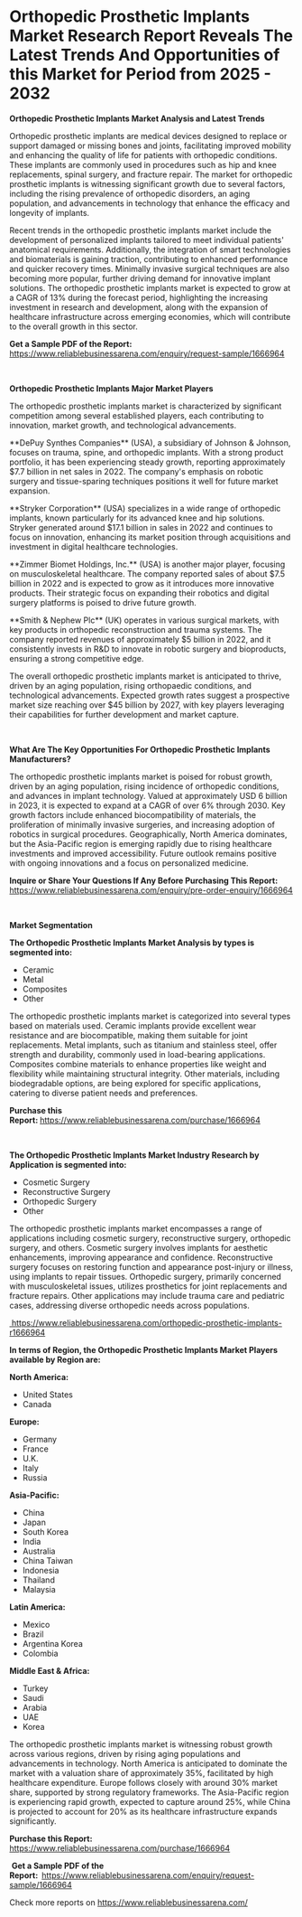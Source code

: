 <p><h1>Orthopedic Prosthetic Implants Market Research Report Reveals The Latest Trends And Opportunities of this Market for Period from 2025 - 2032</h1></p><p><strong>Orthopedic Prosthetic Implants Market Analysis and Latest Trends</strong></p>
<p><p>Orthopedic prosthetic implants are medical devices designed to replace or support damaged or missing bones and joints, facilitating improved mobility and enhancing the quality of life for patients with orthopedic conditions. These implants are commonly used in procedures such as hip and knee replacements, spinal surgery, and fracture repair. The market for orthopedic prosthetic implants is witnessing significant growth due to several factors, including the rising prevalence of orthopedic disorders, an aging population, and advancements in technology that enhance the efficacy and longevity of implants.</p><p>Recent trends in the orthopedic prosthetic implants market include the development of personalized implants tailored to meet individual patients' anatomical requirements. Additionally, the integration of smart technologies and biomaterials is gaining traction, contributing to enhanced performance and quicker recovery times. Minimally invasive surgical techniques are also becoming more popular, further driving demand for innovative implant solutions. The orthopedic prosthetic implants market is expected to grow at a CAGR of 13% during the forecast period, highlighting the increasing investment in research and development, along with the expansion of healthcare infrastructure across emerging economies, which will contribute to the overall growth in this sector.</p></p>
<p><strong>Get a Sample PDF of the Report:&nbsp;</strong> <a href="https://www.reliablebusinessarena.com/enquiry/request-sample/1666964?utm_campaign=2004&utm_medium=2&utm_source=Github&utm_content=ia&utm_term=08032025&utm_id=orthopedic-prosthetic-implants">https://www.reliablebusinessarena.com/enquiry/request-sample/1666964</a></p>
<p>&nbsp;</p>
<p><strong>Orthopedic Prosthetic Implants Major Market Players</strong></p>
<p><p>The orthopedic prosthetic implants market is characterized by significant competition among several established players, each contributing to innovation, market growth, and technological advancements. </p><p>**DePuy Synthes Companies** (USA), a subsidiary of Johnson & Johnson, focuses on trauma, spine, and orthopedic implants. With a strong product portfolio, it has been experiencing steady growth, reporting approximately $7.7 billion in net sales in 2022. The company's emphasis on robotic surgery and tissue-sparing techniques positions it well for future market expansion.</p><p>**Stryker Corporation** (USA) specializes in a wide range of orthopedic implants, known particularly for its advanced knee and hip solutions. Stryker generated around $17.1 billion in sales in 2022 and continues to focus on innovation, enhancing its market position through acquisitions and investment in digital healthcare technologies.</p><p>**Zimmer Biomet Holdings, Inc.** (USA) is another major player, focusing on musculoskeletal healthcare. The company reported sales of about $7.5 billion in 2022 and is expected to grow as it introduces more innovative products. Their strategic focus on expanding their robotics and digital surgery platforms is poised to drive future growth.</p><p>**Smith & Nephew Plc** (UK) operates in various surgical markets, with key products in orthopedic reconstruction and trauma systems. The company reported revenues of approximately $5 billion in 2022, and it consistently invests in R&D to innovate in robotic surgery and bioproducts, ensuring a strong competitive edge.</p><p>The overall orthopedic prosthetic implants market is anticipated to thrive, driven by an aging population, rising orthopaedic conditions, and technological advancements. Expected growth rates suggest a prospective market size reaching over $45 billion by 2027, with key players leveraging their capabilities for further development and market capture.</p></p>
<p>&nbsp;</p>
<p><strong>What Are The Key Opportunities For Orthopedic Prosthetic Implants Manufacturers?</strong></p>
<p><p>The orthopedic prosthetic implants market is poised for robust growth, driven by an aging population, rising incidence of orthopedic conditions, and advances in implant technology. Valued at approximately USD 6 billion in 2023, it is expected to expand at a CAGR of over 6% through 2030. Key growth factors include enhanced biocompatibility of materials, the proliferation of minimally invasive surgeries, and increasing adoption of robotics in surgical procedures. Geographically, North America dominates, but the Asia-Pacific region is emerging rapidly due to rising healthcare investments and improved accessibility. Future outlook remains positive with ongoing innovations and a focus on personalized medicine.</p></p>
<p><strong>Inquire or Share Your Questions If Any Before Purchasing This Report:</strong> <a href="https://www.reliablebusinessarena.com/enquiry/pre-order-enquiry/1666964?utm_campaign=2004&utm_medium=2&utm_source=Github&utm_content=ia&utm_term=08032025&utm_id=orthopedic-prosthetic-implants">https://www.reliablebusinessarena.com/enquiry/pre-order-enquiry/1666964</a></p>
<p>&nbsp;</p>
<p><strong>Market Segmentation</strong></p>
<p><strong>The Orthopedic Prosthetic Implants Market Analysis by types is segmented into:</strong></p>
<p><ul><li>Ceramic</li><li>Metal</li><li>Composites</li><li>Other</li></ul></p>
<p><p>The orthopedic prosthetic implants market is categorized into several types based on materials used. Ceramic implants provide excellent wear resistance and are biocompatible, making them suitable for joint replacements. Metal implants, such as titanium and stainless steel, offer strength and durability, commonly used in load-bearing applications. Composites combine materials to enhance properties like weight and flexibility while maintaining structural integrity. Other materials, including biodegradable options, are being explored for specific applications, catering to diverse patient needs and preferences.</p></p>
<p><strong>Purchase this Report:&nbsp;</strong><a href="https://www.reliablebusinessarena.com/purchase/1666964?utm_campaign=2004&utm_medium=2&utm_source=Github&utm_content=ia&utm_term=08032025&utm_id=orthopedic-prosthetic-implants">https://www.reliablebusinessarena.com/purchase/1666964</a></p>
<p>&nbsp;</p>
<p><strong>The Orthopedic Prosthetic Implants Market Industry Research by Application is segmented into:</strong></p>
<p><ul><li>Cosmetic Surgery</li><li>Reconstructive Surgery</li><li>Orthopedic Surgery</li><li>Other</li></ul></p>
<p><p>The orthopedic prosthetic implants market encompasses a range of applications including cosmetic surgery, reconstructive surgery, orthopedic surgery, and others. Cosmetic surgery involves implants for aesthetic enhancements, improving appearance and confidence. Reconstructive surgery focuses on restoring function and appearance post-injury or illness, using implants to repair tissues. Orthopedic surgery, primarily concerned with musculoskeletal issues, utilizes prosthetics for joint replacements and fracture repairs. Other applications may include trauma care and pediatric cases, addressing diverse orthopedic needs across populations.</p></p>
<p><a href="https://www.reliablebusinessarena.com/orthopedic-prosthetic-implants-r1666964?utm_campaign=2004&utm_medium=2&utm_source=Github&utm_content=ia&utm_term=08032025&utm_id=orthopedic-prosthetic-implants">&nbsp;https://www.reliablebusinessarena.com/orthopedic-prosthetic-implants-r1666964</a></p>
<p><strong>In terms of Region, the Orthopedic Prosthetic Implants Market Players available by Region are:</strong></p>
<p>
    <p> <strong> North America: </strong>
        <ul>
            <li>United States</li>
            <li>Canada</li>
        </ul>
        </p> 
    <p> <strong> Europe: </strong>
        <ul>
            <li>Germany</li>
            <li>France</li>
            <li>U.K.</li>
            <li>Italy</li>
            <li>Russia</li>
        </ul>
        </p> 
    <p> <strong> Asia-Pacific: </strong>
        <ul>
            <li>China</li>
            <li>Japan</li>
            <li>South Korea</li>
            <li>India</li>
            <li>Australia</li>
            <li>China Taiwan</li>
            <li>Indonesia</li>
            <li>Thailand</li>
            <li>Malaysia</li>
        </ul>
        </p> 
    <p> <strong> Latin America: </strong>
        <ul>
            <li>Mexico</li>
            <li>Brazil</li>
            <li>Argentina Korea</li>
            <li>Colombia</li>
        </ul>
        </p> 
    <p> <strong> Middle East & Africa: </strong>
        <ul>
            <li>Turkey</li>
            <li>Saudi</li>
            <li>Arabia</li>
            <li>UAE</li>
            <li>Korea</li>
        </ul>
    </p>
    </p>
<p><p>The orthopedic prosthetic implants market is witnessing robust growth across various regions, driven by rising aging populations and advancements in technology. North America is anticipated to dominate the market with a valuation share of approximately 35%, facilitated by high healthcare expenditure. Europe follows closely with around 30% market share, supported by strong regulatory frameworks. The Asia-Pacific region is experiencing rapid growth, expected to capture around 25%, while China is projected to account for 20% as its healthcare infrastructure expands significantly.</p></p>
<p><strong>Purchase this Report: </strong><a href="https://www.reliablebusinessarena.com/purchase/1666964?utm_campaign=2004&utm_medium=2&utm_source=Github&utm_content=ia&utm_term=08032025&utm_id=orthopedic-prosthetic-implants">https://www.reliablebusinessarena.com/purchase/1666964</a></p>
<p>&nbsp;<strong>Get a Sample PDF of the Report:&nbsp;&nbsp;</strong><a href="https://www.reliablebusinessarena.com/enquiry/request-sample/1666964?utm_campaign=2004&utm_medium=2&utm_source=Github&utm_content=ia&utm_term=08032025&utm_id=orthopedic-prosthetic-implants">https://www.reliablebusinessarena.com/enquiry/request-sample/1666964</a></p>
<p><strong></strong></p>
<p>Check more reports on <a href="https://www.reliablebusinessarena.com/?utm_campaign=2004&utm_medium=2&utm_source=Github&utm_content=ia&utm_term=08032025&utm_id=orthopedic-prosthetic-implants">https://www.reliablebusinessarena.com/</a></p>